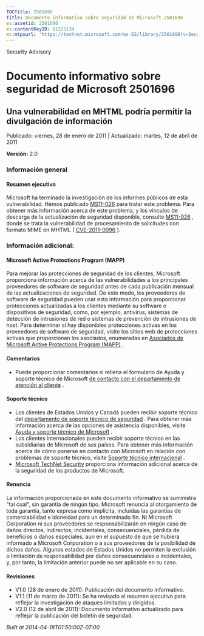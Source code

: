 ```yaml
---
TOCTitle: 2501696
Title: Documento informativo sobre seguridad de Microsoft 2501696
ms:assetid: 2501696
ms:contentKeyID: 61225134
ms:mtpsurl: 'https://technet.microsoft.com/es-ES/library/2501696(v=Security.10)'
---
```


Security Advisory

Documento informativo sobre seguridad de Microsoft 2501696
==========================================================

Una vulnerabilidad en MHTML podría permitir la divulgación de información
-------------------------------------------------------------------------

Publicado: viernes, 28 de enero de 2011 | Actualizado: martes, 12 de abril de 2011

**Versión:** 2.0

### Información general

#### Resumen ejecutivo

Microsoft ha terminado la investigación de los informes públicos de esta vulnerabilidad. Hemos publicado [MS11-026](http://technet.microsoft.com/security/bulletin/ms11-026) para tratar este problema. Para obtener más información acerca de este problema, y los vínculos de descarga de la actualización de seguridad disponible, consulte [MS11-026](http://technet.microsoft.com/security/bulletin/ms11-026) , donde se trata la vulnerabilidad de procesamiento de solicitudes con formato MIME en MHTML ( [CVE-2011-0096](http://www.cve.mitre.org/cgi-bin/cvename.cgi?name=cve-2011-0096) ).

### Información adicional:

#### Microsoft Active Protections Program (MAPP)

Para mejorar las protecciones de seguridad de los clientes, Microsoft proporciona información acerca de las vulnerabilidades a los principales proveedores de software de seguridad antes de cada publicación mensual de las actualizaciones de seguridad. De este modo, los proveedores de software de seguridad pueden usar esta información para proporcionar protecciones actualizadas a los clientes mediante su software o dispositivos de seguridad, como, por ejemplo, antivirus, sistemas de detección de intrusiones de red o sistemas de prevención de intrusiones de host. Para determinar si hay disponibles protecciones activas en los proveedores de software de seguridad, visite los sitios web de protecciones activas que proporcionan los asociados, enumeradas en [Asociados de Microsoft Active Protections Program (MAPP)](http://go.microsoft.com/fwlink/?linkid=215201) .

#### Comentarios

-   Puede proporcionar comentarios si rellena el formulario de Ayuda y soporte técnico de Microsoft [de contacto con el departamento de atención al cliente](https://support.microsoft.com/common/survey.aspx?scid=sw;en;1257&amp;showpage=1&amp;ws=technet&amp;sd=tech) .

#### Soporte técnico

-   Los clientes de Estados Unidos y Canadá pueden recibir soporte técnico del [departamento de soporte técnico de seguridad](http://go.microsoft.com/fwlink/?linkid=21131) . Para obtener más información acerca de las opciones de asistencia disponibles, visite [Ayuda y soporte técnico de Microsoft](http://support.microsoft.com/) .
-   Los clientes internacionales pueden recibir soporte técnico en las subsidiarias de Microsoft de sus países. Para obtener más información acerca de cómo ponerse en contacto con Microsoft en relación con problemas de soporte técnico, visite [Soporte técnico internacional](http://go.microsoft.com/fwlink/?linkid=21155) .
-   [Microsoft TechNet Security](http://go.microsoft.com/fwlink/?linkid=21132) proporciona información adicional acerca de la seguridad de los productos de Microsoft.

#### Renuncia

La información proporcionada en este documento informativo se suministra "tal cual", sin garantía de ningún tipo. Microsoft renuncia al otorgamiento de toda garantía, tanto expresa como implícita, incluidas las garantías de comerciabilidad e idoneidad para un determinado fin. Ni Microsoft Corporation ni sus proveedores se responsabilizarán en ningún caso de daños directos, indirectos, incidentales, consecuenciales, pérdida de beneficios o daños especiales, aun en el supuesto de que se hubiera informado a Microsoft Corporation o a sus proveedores de la posibilidad de dichos daños. Algunos estados de Estados Unidos no permiten la exclusión o limitación de responsabilidad por daños consecuenciales o incidentales, y, por tanto, la limitación anterior puede no ser aplicable en su caso.

#### Revisiones

-   V1.0 (28 de enero de 2011): Publicación del documento informativo.
-   V1.1 (11 de marzo de 2011): Se ha revisado el resumen ejecutivo para reflejar la investigación de ataques limitados y dirigidos.
-   V2.0 (12 de abril de 2011): Documento informativo actualizado para reflejar la publicación del boletín de seguridad.

*Built at 2014-04-18T01:50:00Z-07:00*
